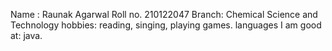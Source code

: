 Name : Raunak Agarwal
Roll no. 210122047
Branch: Chemical Science and Technology
hobbies: reading, singing, playing games.
languages I am good at: java.